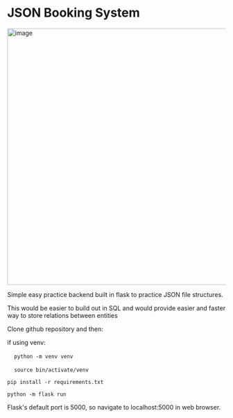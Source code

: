 # JSON Booking System

<img width="590" alt="image" src="https://github.com/Hobstarr/JSON_booking_system/assets/56070935/223071ac-2080-4fd6-8345-f8146b064879">

Simple easy practice backend built in flask to practice JSON file structures.
  
This would be easier to build out in SQL and would provide easier and faster way to store relations between entities

Clone github repository and then:

if using venv:

&nbsp;&nbsp;&nbsp; `python -m venv venv`

&nbsp;&nbsp;&nbsp; `source bin/activate/venv`

`pip install -r requirements.txt`

`python -m flask run`

Flask's default port is 5000, so navigate to localhost:5000 in web browser.

